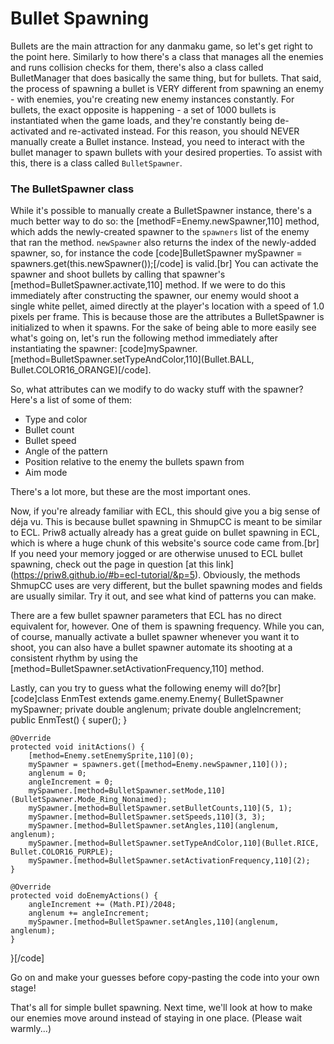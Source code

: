 # Bullet Spawning

Bullets are the main attraction for any danmaku game, so let's get right to the point here. Similarly to how there's a class that manages all the enemies and runs collision checks for them, there's also a class called BulletManager that does basically the same thing, but for bullets. That said, the process of spawning a bullet is VERY different from spawning an enemy - with enemies, you're creating new enemy instances constantly. For bullets, the exact opposite is happening - a set of 1000 bullets is instantiated when the game loads, and they're constantly being de-activated and re-activated instead. For this reason, you should NEVER manually create a Bullet instance. Instead, you need to interact with the bullet manager to spawn bullets with your desired properties. To assist with this, there is a class called `BulletSpawner`.

### The BulletSpawner class

While it's possible to manually create a BulletSpawner instance, there's a much better way to do so: the [methodF=Enemy.newSpawner,110] method, which adds the newly-created spawner to the `spawners` list of the enemy that ran the method. `newSpawner` also returns the index of the newly-added spawner, so, for instance the code [code]BulletSpawner mySpawner = spawners.get(this.newSpawner());[/code] is valid.[br]
You can activate the spawner and shoot bullets by calling that spawner's [method=BulletSpawner.activate,110] method. If we were to do this immediately after constructing the spawner, our enemy would shoot a single white pellet, aimed directly at the player's location with a speed of 1.0 pixels per frame. This is because those are the attributes a BulletSpawner is initialized to when it spawns. For the sake of being able to more easily see what's going on, let's run the following method immediately after instantiating the spawner: [code]mySpawner.[method=BulletSpawner.setTypeAndColor,110](Bullet.BALL, Bullet.COLOR16_ORANGE)[/code].

So, what attributes can we modify to do wacky stuff with the spawner? Here's a list of some of them:
- Type and color
- Bullet count
- Bullet speed
- Angle of the pattern
- Position relative to the enemy the bullets spawn from
- Aim mode

There's a lot more, but these are the most important ones.

Now, if you're already familiar with ECL, this should give you a big sense of déja vu. This is because bullet spawning in ShmupCC is meant to be similar to ECL. Priw8 actually already has a great guide on bullet spawning in ECL, which is where a huge chunk of this website's source code came from.[br]
If you need your memory jogged or are otherwise unused to ECL bullet spawning, check out the page in question [at this link] (https://priw8.github.io/#b=ecl-tutorial/&p=5). Obviously, the methods ShmupCC uses are very different, but the bullet spawning modes and fields are usually similar. Try it out, and see what kind of patterns you can make.

There are a few bullet spawner parameters that ECL has no direct equivalent for, however. One of them is spawning frequency. While you can, of course, manually activate a bullet spawner whenever you want it to shoot, you can also have a bullet spawner automate its shooting at a consistent rhythm by using the [method=BulletSpawner.setActivationFrequency,110] method.

Lastly, can you try to guess what the following enemy will do?[br]
[code]class EnmTest extends game.enemy.Enemy{
	BulletSpawner mySpawner;
	private double anglenum;
	private double angleIncrement;
	public EnmTest() {
		super();
	}

	@Override
	protected void initActions() {
		[method=Enemy.setEnemySprite,110](0);
		mySpawner = spawners.get([method=Enemy.newSpawner,110]());
		anglenum = 0;
		angleIncrement = 0;
		mySpawner.[method=BulletSpawner.setMode,110](BulletSpawner.Mode_Ring_Nonaimed);
		mySpawner.[method=BulletSpawner.setBulletCounts,110](5, 1);
		mySpawner.[method=BulletSpawner.setSpeeds,110](3, 3);
		mySpawner.[method=BulletSpawner.setAngles,110](anglenum, anglenum);
		mySpawner.[method=BulletSpawner.setTypeAndColor,110](Bullet.RICE, Bullet.COLOR16_PURPLE);
		mySpawner.[method=BulletSpawner.setActivationFrequency,110](2);
	}

	@Override
	protected void doEnemyActions() {
		angleIncrement += (Math.PI)/2048;
		anglenum += angleIncrement;
		mySpawner.[method=BulletSpawner.setAngles,110](anglenum, anglenum);
	}
}[/code]

Go on and make your guesses before copy-pasting the code into your own stage!

That's all for simple bullet spawning. Next time, we'll look at how to make our enemies move around instead of staying in one place. (Please wait warmly...)